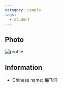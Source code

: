 ```yaml
---
category: people
tags:
  - student
---
```


## Photo

![profile](https://user-images.githubusercontent.com/116997215/198896718-5e225945-e7cc-41e7-8511-3926e4d8fd21.jpg)

## Information

- Chinese name: 梅飞鸿
